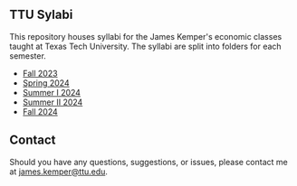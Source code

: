 ## TTU Sylabi

This repository houses syllabi for the James Kemper's economic classes taught at Texas Tech University. The syllabi are split into folders for each semester.

- [Fall 2023](https://github.com/jameskemper/TTU_syllabi/tree/main/Fall%202023) 
- [Spring 2024](https://github.com/jameskemper/TTU_syllabi/tree/main/Fall%202024) 
- [Summer I 2024](https://github.com/jameskemper/TTU_syllabi/tree/main/Summer%20I%202024)
- [Summer II 2024](https://github.com/jameskemper/TTU_syllabi/tree/main/Summer%20II%202024)
- [Fall 2024](https://github.com/jameskemper/TTU_syllabi/tree/main/Fall%202024) 


## Contact

Should you have any questions, suggestions, or issues, please contact me at [james.kemper@ttu.edu](mailto:james.kemper@ttu.edu).
